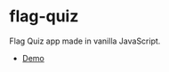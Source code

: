 # flag-quiz

Flag Quiz app made in vanilla JavaScript.

- [Demo](https://zwiro.github.io/flag-quiz/)
